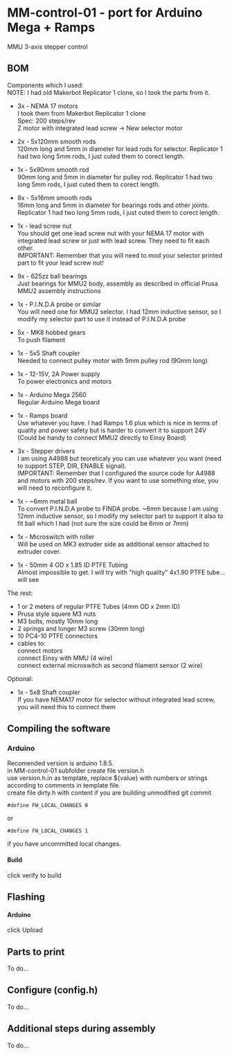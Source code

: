 # MM-control-01 - port for Arduino Mega + Ramps
MMU 3-axis stepper control

## BOM
Components which I used:  
NOTE: I had old Makerbot Replicator 1 clone, so I took the parts from it.  
  
- 3x - NEMA 17 motors  
  I took them from Makerbot Replicator 1 clone  
  Spec: 200 steps/rev  
  Z motor with integrated lead screw -> New selector motor  
  
- 2x - 5x120mm smooth rods  
  120mm long and 5mm in diameter for lead rods for selector. Replicator 1 had two long 5mm rods, I just cuted them to corect length.  
  
- 1x - 5x90mm smooth rod  
  90mm long and 5mm in diameter for pulley rod. Replicator 1 had two long 5mm rods, I just cuted them to corect length.  
  
- 8x - 5x16mm smooth rods  
  16mm long and 5mm in diameter for bearings rods and other joints. Replicator 1 had two long 5mm rods, I just cuted them to corect length.  
  
- 1x - lead screw nut  
  You should get one lead screw nut with your NEMA 17 motor with integrated lead screw or just with lead screw. They need to fit each other.  
  IMPORTANT: Remember that you will need to mod your selector printed part to fit your lead screw nut!  
  
- 9x - 625zz ball bearings  
  Just bearings for MMU2 body, assembly as described in official Prusa MMU2 assembly instructions  
  
- 1x - P.I.N.D.A probe or similar  
  You will need one for MMU2 selector. I had 12mm inductive sensor, so I modify my selector part to use it instead of P.I.N.D.A probe  
  
- 5x - MK8 hobbed gears  
  To push filament  
  
- 1x - 5x5 Shaft coupler  
  Needed to connect pulley motor with 5mm pulley rod (90mm long)  
  
- 1x - 12-15V, 2A Power supply  
  To power electronics and motors  
  
- 1x - Arduino Mega 2560  
  Regular Arduino Mega board  
  
- 1x - Ramps board  
  Use whatever you have. I had Ramps 1.6 plus which is nice in terms of quality and power safety but is harder to convert it to support 24V (Could be handy to connect MMU2 directly to Einsy Board)
  
- 3x - Stepper drivers  
  I am using A4988 but teoreticaly you can use whatever you want (need to support STEP, DIR, ENABLE signal).  
  IMPORTANT: Remember that I configured the source code for A4988 and motors with 200 steps/rev. If you want to use something else, you will need to reconfigure it.  
  
- 1x - ~6mm metal ball  
  To convert P.I.N.D.A probe to FINDA probe. ~6mm because I am using 12mm inductive sensor, so I modify my selector part to support it also to fit ball which I had (not sure the size could be 6mm or 7mm)  
  
- 1x - Microswitch with roller  
  Will be used on MK3 extruder side as additional sensor attached to extruder cover.  
  
- 1x - 50mm 4 OD x 1.85 ID PTFE Tubing  
  Almost impossible to get. I will try with "high quality" 4x1.90 PTFE tube... will see  
  
The rest:  
- 1 or 2 meters of regular PTFE Tubes (4mm OD x 2mm ID)  
- Prusa style squere M3 nuts  
- M3 bolts, mostly 10mm long  
- 2 springs and longer M3 screw (30mm long)  
- 10 PC4-10 PTFE connectors  
- cables to:  
  connect motors  
  connect Einsy with MMU (4 wire)  
  connect external microswitch as second filament sensor (2 wire)  

Optional:  
- 1x - 5x8 Shaft coupler  
  If you have NEMA17 motor for selector without integrated lead screw, you will need this to connect them  
  
## Compiling the software
### Arduino
Recomended version is arduino 1.8.5.  
in MM-control-01 subfolder create file version.h  
use version.h.in as template, replace ${value} with numbers or strings according to comments in template file.  
create file dirty.h with content if you are building unmodified git commit
~~~
#define FW_LOCAL_CHANGES 0
~~~
or
~~~
#define FW_LOCAL_CHANGES 1
~~~
if you have uncommitted local changes.
#### Build
click verify to build

## Flashing
#### Arduino
click Upload

## Parts to print
To do...

## Configure (config.h)
To do...

## Additional steps during assembly
To do...
